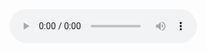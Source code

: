 <audio controls>
  <source src="https://github.com/bbccdd123/SepNet/blob/main/other%20(7).mp3" type="audio/mpeg">
  Your browser does not support the audio element.
</audio>